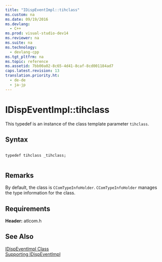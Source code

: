 ```yaml
---
title: "IDispEventImpl::tihclass"
ms.custom: na
ms.date: 09/19/2016
ms.devlang: 
  - C++
ms.prod: visual-studio-dev14
ms.reviewer: na
ms.suite: na
ms.technology: 
  - devlang-cpp
ms.tgt_pltfrm: na
ms.topic: reference
ms.assetid: 7bb00a02-8c65-4d41-8caf-8cd001184ad7
caps.latest.revision: 13
translation.priority.ht: 
  - de-de
  - ja-jp
---
```

# IDispEventImpl::tihclass
This typedef is an instance of the class template parameter `tihclass`.  
  
## Syntax  
  
```  
  
typedef tihclass _tihclass;  
  
```  
  
## Remarks  
 By default, the class is `CComTypeInfoHolder`. `CComTypeInfoHolder` manages the type information for the class.  
  
## Requirements  
 **Header:** atlcom.h  
  
## See Also  
 [IDispEventImpl Class](../vs140/IDispEventImpl-Class.md)   
 [Supporting IDispEventImpl](../vs140/Supporting-IDispEventImpl.md)